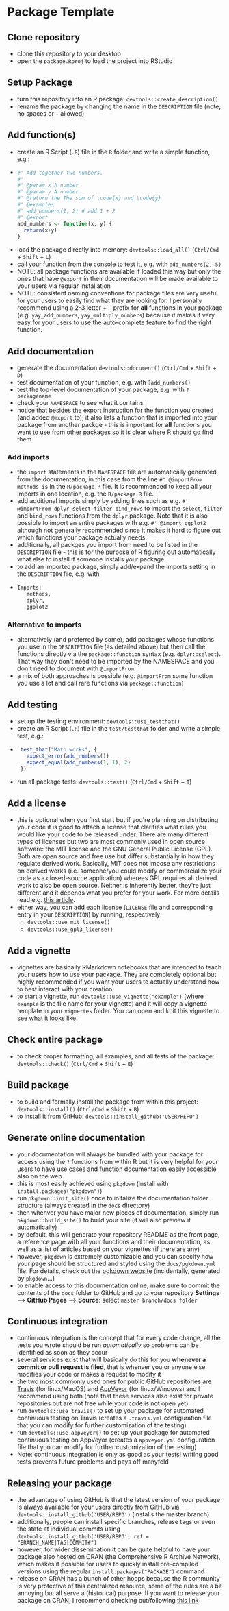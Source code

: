 # Package Template

## Clone repository

 - clone this repository to your desktop
 - open the `package.Rproj` to load the project into RStudio

## Setup Package

 - turn this repository into an R package: `devtools::create_description()`
 - rename the package by changing the name in the `DESCRIPTION` file (note, no spaces or `-` allowed)

## Add function(s)

 - create an R Script (`.R`) file in the `R` folder and write a simple function, e.g.:
  - ```R
    #' Add together two numbers.
    #'
    #' @param x A number
    #' @param y A number
    #' @return the The sum of \code{x} and \code{y}
    #' @examples
    #' add_numbers(1, 2) # add 1 + 2
    #' @export
    add_numbers <- function(x, y) {
      return(x+y)
    }
    ```
 - load the package directly into memory: `devtools::load_all()` (`Ctrl/Cmd` + `Shift` + `L`)
 - call your function from the console to test it, e.g. with `add_numbers(2, 5)`
 - NOTE: all package functions are available if loaded this way but only the ones that have `@export` in their documentation will be made available to your users via regular installation
 - NOTE: consistent naming conventions for package files are very useful for your users to easily find what they are looking for. I personally recommend using a 2-3 letter + `_` prefix for **all** functions in your package (e.g. `yay_add_numbers`, `yay_multiply_numbers`) because it makes it very easy for your users to use the auto-complete feature to find the right function.

## Add documentation

 - generate the documentation `devtools::document()` (`Ctrl/Cmd` + `Shift` + `D`)
 - test documentation of your function, e.g. with `?add_numbers()`
 - test the top-level documentation of your package, e.g. with `?packagename`
 - check your `NAMESPACE` to see what it contains
 - notice that besides the export instruction for the function you created (and added `@export` to), it also lists a function that is imported into your package from another packge - this is important for **all** functions you want to use from other packages so it is clear where R should go find them

### Add imports

 - the `import` statements in the `NAMESPACE` file are automatically generated from the documentation, in this case from the line `#' @importFrom methods is` in the `R/package.R` file. It is recommended to keep all your imports in one location, e.g. the `R/package.R` file.
 - add additional imports simply by adding lines such as e.g. `#' @importFrom dplyr select filter bind_rows` to import the `select`, `filter` and `bind_rows` functions from the `dplyr` package. Note that it is also possible to import an entire packages with e.g. `#' @import ggplot2` although not generally recommended since it makes it hard to figure out which functions your package actually needs.
 - additionally, all packges you import from need to be listed in the `DESCRIPTION` file - this is for the purpose of R figuring out automatically what else to install if someone installs your package
 - to add an imported package, simply add/expand the imports setting in the `DESCRIPTION` file, e.g. with
 - ```R
   Imports:
      methods,
      dplyr,
      ggplot2
   ```

### Alternative to imports

 - alternatively (and preferred by some), add packages whose functions you use in the `DESCRIPTION` file (as detailed above) but then call the functions directly via the `package::function` syntax (e.g. `dplyr::select`). That way they don't need to be imported by the NAMESPACE and you don't need to document with `@importFrom`.
 - a mix of both approaches is possible (e.g. `@importFrom` some function you use a lot and call rare functions via `package::function`)

## Add testing

 - set up the testing environment: `devtools::use_testthat()`
 - create an R Script (`.R`) file in the `test/testthat` folder and write a simple test, e.g.:
 - ```R
    test_that("Math works", {
      expect_error(add_numbers())
      expect_equal(add_numbers(1, 1), 2)
    })
   ```
 - run all package tests: `devtools::test()` (`Ctrl/Cmd` + `Shift` + `T`)

## Add a license

 - this is optional when you first start but if you're planning on distributing your code it is good to attach a license that clarifies what rules you would like your code to be released under. There are many different types of licenses but two are most commonly used in open source software: the MIT license and the GNU General Public License (GPL). Both are open source and free use but differ substantially in how they regulate derived work. Basically, MIT does not impose any restrictions on derived works (i.e. someone/you could modify or commercialize your code as a closed-source application) whereas GPL requires all derived work to also be open source. Neither is inherently better, they're just different and it depends what you prefer for your work. For more details read e.g. [this article](https://www.quora.com/What-are-the-key-differences-between-the-GNU-General-Public-license-and-the-MIT-License).
 - either way, you can add each license (`LICENSE` file and corresponding entry in your `DESCRIPTION`) by running, respectively:
    - `devtools::use_mit_license()`
    - `devtools::use_gpl3_license()`

## Add a vignette

 - vignettes are basically RMarkdown notebooks that are intended to teach your users how to use your package. They are completely optional but highly recommended if you want your users to actually understand how to best interact with your creation.
 - to start a vignette, run `devtools::use_vignette("example")` (where `example` is the file name for your vignette) and it will copy a vignette template in your `vignettes` folder. You can open and knit this vignette to see what it looks like.

## Check entire package

 - to check proper formatting, all examples, and all tests of the package: `devtools::check()` (`Ctrl/Cmd` + `Shift` + `E`)

## Build package

 - to build and formally install the package from within this project: `devtools::install()` (`Ctrl/Cmd` + `Shift` + `B`)
 - to install it from GitHub: `devtools::install_github('USER/REPO')`

## Generate online documentation

 - your documentation will always be bundled with your package for access using the `?` functions from within R but it is very helpful for your users to have use cases and function documentation easily accessible also on the web
 - this is most easily achieved using `pkgdown` (install with `install.packages("pkgdown")`)
 - run `pkgdown::init_site()` once to initalize the documentation folder structure (always created in the `docs` directory)
 - then whenver you have major new pieces of documentation, simply run `pkgdown::build_site()` to build your site (it will also preview it automatically)
 - by default, this will generate your repository README as the front page, a reference page with all your functions and their documentation, as well as a list of articles based on your vignettes (if there are any)
 - however, `pkgdown` is extremely customizable and you can specify how your page should be structured and styled using the `docs/pgkdown.yml` file. For details, check out the [pgkdown website](https://pkgdown.r-lib.org) (incidentally, generated by `pkgdown`...)
 - to enable access to this documentation online, make sure to commit the contents of the `docs` folder to GitHub and go to your repository **Settings** --> **GitHub Pages** --> **Source**: select `master branch/docs folder`

## Continuous integration

 - continuous integration is the concept that for every code change, all the tests you wrote should be run *automatically* so problems can be identified as soon as they occur
 - several services exist that will basically do this for you **whenever a commit or pull request is filed**, that is whenver you or anyone else modifies your code or makes a request to modify it
 - the two most commonly used ones for public GitHub repositories are [Travis](https://travis-ci.org/) (for linux/MacOS) and [AppVeyor](https://www.appveyor.com/) (for linux/Windows) and I recommend using both (note that these services also exist for private repositories but are not free while your code is not open yet)
 - run `devtools::use_travis()` to set up your package for automated continuous testing on Travis (creates a `.travis.yml` configuration file that you can modify for further customization of the testing)
 - run `devtools::use_appveyor()` to set up your package for automated continuous testing on AppVeyor (creates a `appveyor.yml` configuration file that you can modify for further customization of the testing)
 - Note: continuous integration is only as good as your tests! writing good tests prevents future problems and pays off manyfold

## Releasing your package

 - the advantage of using GitHub is that the latest version of your package is always available for your users directly from GitHub via `devtools::install_github('USER/REPO')` (installs the master branch)
 - additionally, people can install specific branches, release tags or even the state at individual commits using `devtools::install_github('USER/REPO', ref = "BRANCH_NAME|TAG|COMMIT#")`
 - however, for wider dissemination it can be quite helpful to have your package also hosted on CRAN (the Comprehensive R Archive Network), which makes it possible for users to quickly install pre-compiled versions using the regular `install.packages("PACKAGE")` command
 - release on CRAN has a bunch of other hoops because the R community is very protective of this centralized resource, some of the rules are a bit annoying but all serve a (historical) purpose. If you want to release your package on CRAN, I recommend checking out/following [this link](http://r-pkgs.had.co.nz/release.html)
